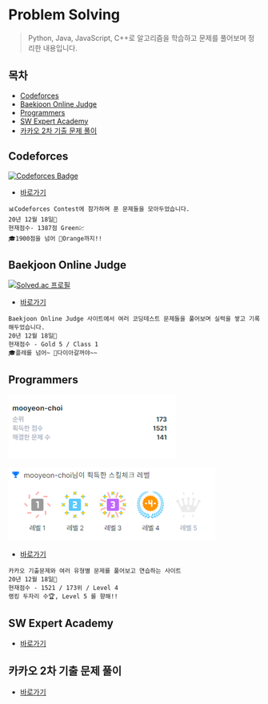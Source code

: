 # Problem Solving

> Python, Java, JavaScript, C++로 알고리즘을 학습하고 문제를 풀어보며 정리한 내용입니다.

## 목차

* [Codeforces](#codeforces)
* [Baekjoon Online Judge](#baekjoon-online-judge)
* [Programmers](#programmers)
* [SW Expert Academy](#sw-expert-academy)
* [카카오 2차 기출 문제 풀이](#카카오-2차-기출-문제-풀이)

## Codeforces

[![Codeforces Badge](https://cp-logo.vercel.app/codeforces/mooyeon)](https://codeforces.com/profile/mooyeon)

* [바로가기](./codeforces)

```
📊Codeforces Contest에 참가하며 푼 문제들을 모아두었습니다.
20년 12월 18일📆
현재점수- 1387점 Green💹
🎓1900점을 넘어 🍊Orange까지!!
```

## Baekjoon Online Judge

[![Solved.ac
프로필](http://mazassumnida.wtf/api/v2/generate_badge?boj=memoria22)](https://solved.ac/memoria22)

* [바로가기](./baekjoon)

```
Baekjoon Online Judge 사이트에서 여러 코딩테스트 문제들을 풀어보며 실력을 쌓고 기록해두었습니다.
20년 12월 18일📆
현재점수 - Gold 5 / Class 1
🎓플레를 넘어~ 💎다이아갈꺼야~~
```

## Programmers

![Rank](./images/programmers_rank.PNG)

![Level](./images/programmers_level.PNG)

* [바로가기](./programmers)

```
카카오 기출문제와 여러 유형별 문제를 풀어보고 연습하는 사이트
20년 12월 18일📆
현재점수 - 1521 / 173위 / Level 4
랭킹 두자리 수🏆, Level 5 를 향해!!
```

## SW Expert Academy

* [바로가기](./swExpertAcademy)

## 카카오 2차 기출 문제 풀이

* [바로가기](./kakao_2nd)